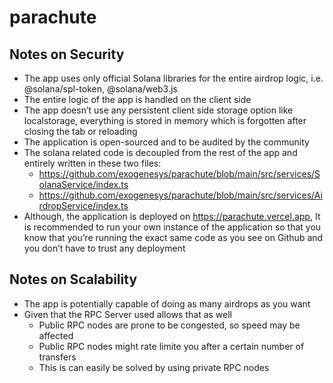# parachute

## Notes on Security
- The app uses only official Solana libraries for the entire airdrop logic, i.e. @solana/spl-token, @solana/web3.js
- The entire logic of the app is handled on the client side
- The app doesn’t use any persistent client side storage option like localstorage, everything is stored in memory which is forgotten after closing the tab or reloading
- The application is open-sourced and to be audited by the community
- The solana related code is decoupled from the rest of the app and entirely written in these two files:
  - https://github.com/exogenesys/parachute/blob/main/src/services/SolanaService/index.ts
  - https://github.com/exogenesys/parachute/blob/main/src/services/AirdropService/index.ts
- Although, the application is deployed on https://parachute.vercel.app, It is recommended to run your own instance of the application so that you know that you’re running the exact same code as you see on Github and you don’t have to trust any deployment

## Notes on Scalability
- The app is potentially capable of doing as many airdrops as you want
- Given that the RPC Server used allows that as well
  - Public RPC nodes are prone to be congested, so speed may be affected
  - Public RPC nodes might rate limite you after a certain number of transfers
  - This is can easily be solved by using private RPC nodes

